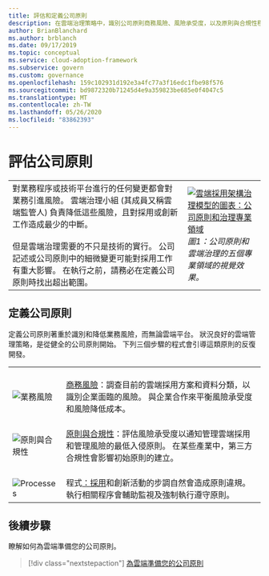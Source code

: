 ```yaml
---
title: 評估和定義公司原則
description: 在雲端治理策略中，識別公司原則商務風險、風險承受度，以及原則與合規性程式。
author: BrianBlanchard
ms.author: brblanch
ms.date: 09/17/2019
ms.topic: conceptual
ms.service: cloud-adoption-framework
ms.subservice: govern
ms.custom: governance
ms.openlocfilehash: 159c102931d192e3a4fc77a3f16edc1fbe98f576
ms.sourcegitcommit: bd9872320b71245d4e9a359823be685e0f4047c5
ms.translationtype: MT
ms.contentlocale: zh-TW
ms.lasthandoff: 05/26/2020
ms.locfileid: "83862393"
---
```

# <a name="evaluate-corporate-policy"></a>評估公司原則

<!-- markdownlint-disable MD033 -->

| | |
|---|---|
| 對業務程序或技術平台進行的任何變更都會對業務引進風險。 雲端治理小組 (其成員又稱雲端監管人) 負責降低這些風險，且對採用或創新工作造成最少的中斷。 <br><br> 但是雲端治理需要的不只是技術的實行。 公司記述或公司原則中的細微變更可能對採用工作有重大影響。 在執行之前，請務必在定義公司原則時找出超出範圍。 | [![雲端採用架構治理模型的圖表：公司原則和治理專業領域](../_images/operational-transformation-govern-thumbnail.png)](../_images/operational-transformation-govern-large.png#lightbox) <br> _圖1：公司原則和雲端治理的五個專業領域的視覺效果。_ |

<!-- markdownlint-enable MD033 -->

## <a name="define-corporate-policy"></a>定義公司原則

定義公司原則著重於識別和降低業務風險，而無論雲端平台。 狀況良好的雲端管理策略，是從健全的公司原則開始。 下列三個步驟的程式會引導這類原則的反復開發。

<!-- markdownlint-disable MD033 -->

| | |
|---|---|
| <br> ![業務風險](../_images/govern/business-risk.png) | <br> [商務風險](./policy-compliance/business-risk.md)：調查目前的雲端採用方案和資料分類，以識別企業面臨的風險。 與企業合作來平衡風險承受度和風險降低成本。 |
| <br> ![原則與合規性](../_images/govern/corporate-policy.png) | <br> [原則與合規性](./policy-compliance/policy-definition.md)：評估風險承受度以通知管理雲端採用和管理風險的最低入侵原則。 在某些產業中，第三方合規性會影響初始原則的建立。 |
| <br> ![Processes](../_images/govern/enforcement.png) | <br> 程式[：採用](./policy-compliance/processes.md)和創新活動的步調自然會造成原則違規。 執行相關程序會輔助監視及強制執行遵守原則。 |

<!-- markdownlint-enable MD033 -->

## <a name="next-steps"></a>後續步驟

瞭解如何為雲端準備您的公司原則。

> [!div class="nextstepaction"]
> [為雲端準備您的公司原則](./policy-compliance/index.md)
